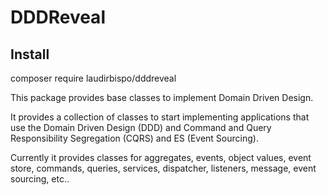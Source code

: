 # DDDReveal

## Install
composer require laudirbispo/dddreveal

This package provides base classes to implement Domain Driven Design.

It provides a collection of classes to start implementing applications that use the Domain Driven Design (DDD) and Command and Query Responsibility Segregation (CQRS) and ES (Event Sourcing).

Currently it provides classes for aggregates, events, object values, event store, commands, queries, services, dispatcher, listeners, message, event sourcing, etc..
